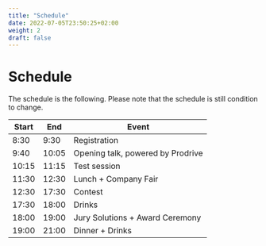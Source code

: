 ```yaml
---
title: "Schedule"
date: 2022-07-05T23:50:25+02:00
weight: 2
draft: false
---
```


# Schedule

The schedule is the following. Please note that the schedule is still condition to change. 

| Start      | End | Event |
| ----- | ----- | -----------|
| 8:30    | 9:30      | Registration |
| 9:40   | 10:05        | Opening talk, powered by Prodrive|
| 10:15  | 11:15        | Test session|
| 11:30   | 12:30        | Lunch + Company Fair|
| 12:30  | 17:30        | Contest|
| 17:30   | 18:00       | Drinks|
| 18:00   | 19:00        | Jury Solutions + Award Ceremony|
| 19:00   | 21:00       | Dinner + Drinks|

